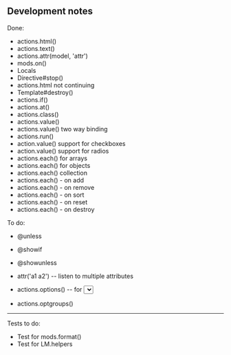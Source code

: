 Development notes
-----------------

Done:

 * actions.html()
 * actions.text()
 * actions.attr(model, 'attr')
 * mods.on()
 * Locals
 * Directive#stop()
 * actions.html not continuing
 * Template#destroy()
 * actions.if()
 * actions.at()
 * actions.class()
 * actions.value()
 * actions.value() two way binding
 * actions.run()
 * action.value() support for checkboxes
 * action.value() support for radios
 * actions.each() for arrays
 * actions.each() for objects
 * actions.each() collection
 * actions.each() - on add
 * actions.each() - on remove
 * actions.each() - on sort
 * actions.each() - on reset
 * actions.each() - on destroy

To do:

 * @unless
 * @showif
 * @showunless

 * attr('a1 a2') -- listen to multiple attributes
 * actions.options() -- for <select> options
 * actions.optgroups()

---

Tests to do:

 * Test for mods.format()
 * Test for LM.helpers
